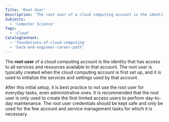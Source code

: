 ```yaml
---
Title: 'Root User'
Description: 'The root user of a cloud computing account is the identity that has access to all services and settings available to that account.'
Subjects:
  - 'Computer Science'
Tags:
  - 'Cloud'
CatalogContent:
  - 'foundations-of-cloud-computing'
  - 'back-end-engineer-career-path'
---
```


The **root user** of a cloud computing account is the identity that has access to all services and resources available to that account. The root user is typically created when the cloud computing account is first set up, and it is used to initialize the services and settings used by that account.

After this initial setup, it is best practice to not use the root user for everyday tasks, even administrative ones. It is recommended that the root user is only used to create the first limited access users to perform day-to-day maintenance. The root user credentials should be kept safe and only be used for the few account and service management tasks for which it is necessary.
